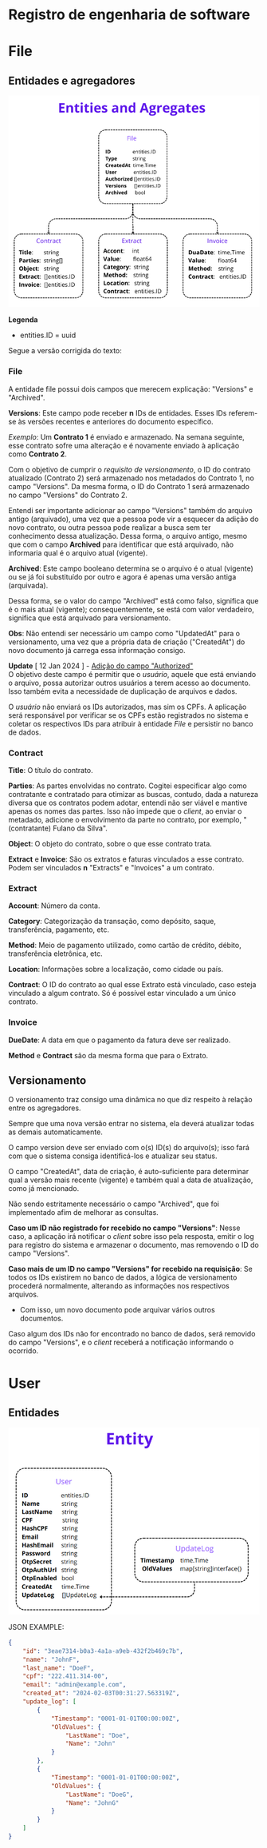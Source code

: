 # Registro de engenharia de software

# File 

## Entidades e agregadores

![Alt text](<./img/file-aggregates.png>)

**Legenda**

- entities.ID = uuid

Segue a versão corrigida do texto:

### File

A entidade file possui dois campos que merecem explicação: "Versions" e "Archived".

**Versions**: Este campo pode receber **n** IDs de entidades. Esses IDs referem-se às versões recentes e anteriores do documento específico.

*Exemplo*: Um **Contrato 1** é enviado e armazenado. Na semana seguinte, esse contrato sofre uma alteração e é novamente enviado à aplicação como **Contrato 2**.

Com o objetivo de cumprir o *requisito de versionamento*, o ID do contrato atualizado (Contrato 2) será armazenado nos metadados do Contrato 1, no campo "Versions". Da mesma forma, o ID do Contrato 1 será armazenado no campo "Versions" do Contrato 2.

Entendi ser importante adicionar ao campo "Versions" também do arquivo antigo (arquivado), uma vez que a pessoa pode vir a esquecer da adição do novo contrato, ou outra pessoa pode realizar a busca sem ter conhecimento dessa atualização. Dessa forma, o arquivo antigo, mesmo que com o campo **Archived** para identificar que está arquivado, não informaria qual é o arquivo atual (vigente).

**Archived**: Este campo booleano determina se o arquivo é o atual (vigente) ou se já foi substituído por outro e agora é apenas uma versão antiga (arquivada).

Dessa forma, se o valor do campo "Archived" está como falso, significa que é o mais atual (vigente); consequentemente, se está com valor verdadeiro, significa que está arquivado para versionamento.

**Obs**: Não entendi ser necessário um campo como "UpdatedAt" para o versionamento, uma vez que a própria data de criação ("CreatedAt") do novo documento já carrega essa informação consigo.

**Update** [ 12 Jan 2024 ] - <u>Adição do campo "Authorized"</u> <br>
O objetivo deste campo é permitir que o *usuário*, aquele que está enviando o arquivo, possa autorizar outros usuários a terem acesso ao documento. <br>
Isso também evita a necessidade de duplicação de arquivos e dados.

O *usuário* não enviará os IDs autorizados, mas sim os CPFs. A aplicação será responsável por verificar se os CPFs estão registrados no sistema e coletar os respectivos IDs para atribuir à entidade *File* e persistir no banco de dados.

### Contract

**Title**: O título do contrato.

**Parties**: As partes envolvidas no contrato. Cogitei especificar algo como contratante e contratado para otimizar as buscas, contudo, dada a natureza diversa que os contratos podem adotar, entendi não ser viável e mantive apenas os nomes das partes. Isso não impede que o *client*, ao enviar o metadado, adicione o envolvimento da parte no contrato, por exemplo, "(contratante) Fulano da Silva".

**Object**: O objeto do contrato, sobre o que esse contrato trata.

**Extract** e **Invoice**: São os extratos e faturas vinculados a esse contrato. Podem ser vinculados **n** "Extracts" e "Invoices" a um contrato.

### Extract

**Account**: Número da conta.

**Category**: Categorização da transação, como depósito, saque, transferência, pagamento, etc.

**Method**: Meio de pagamento utilizado, como cartão de crédito, débito, transferência eletrônica, etc.

**Location**: Informações sobre a localização, como cidade ou país.

**Contract**: O ID do contrato ao qual esse Extrato está vinculado, caso esteja vinculado a algum contrato. Só é possível estar vinculado a um único contrato.

### Invoice

**DueDate**: A data em que o pagamento da fatura deve ser realizado.

**Method** e **Contract** são da mesma forma que para o Extrato.

## Versionamento

O versionamento traz consigo uma dinâmica no que diz respeito à relação entre os agregadores.

Sempre que uma nova versão entrar no sistema, ela deverá atualizar todas as demais automaticamente.

O campo version deve ser enviado com o(s) ID(s) do arquivo(s); isso fará com que o sistema consiga identificá-los e atualizar seu status.

O campo "CreatedAt", data de criação, é auto-suficiente para determinar qual a versão mais recente (vigente) e também qual a data de atualização, como já mencionado.

Não sendo estritamente necessário o campo "Archived", que foi implementado afim de melhorar as consultas.

**Caso um ID não registrado for recebido no campo "Versions"**: Nesse caso, a aplicação irá notificar o *client* sobre isso pela resposta, emitir o log para registro do sistema e armazenar o documento, mas removendo o ID do campo "Versions".

**Caso mais de um ID no campo "Versions" for recebido na requisição**: Se todos os IDs existirem no banco de dados, a lógica de versionamento procederá normalmente, alterando as informações nos respectivos arquivos.

- Com isso, um novo documento pode arquivar vários outros documentos.

Caso algum dos IDs não for encontrado no banco de dados, será removido do campo "Versions", e o *client* receberá a notificação informando o ocorrido.


# User 

## Entidades

![Alt text](./img/user-entity.png)


JSON EXAMPLE:

```json
{
    "id": "3eae7314-b0a3-4a1a-a9eb-432f2b469c7b",
    "name": "JohnF",
    "last_name": "DoeF",
    "cpf": "222.411.314-00",
    "email": "admin@example.com",
    "created_at": "2024-02-03T00:31:27.563319Z",
    "update_log": [
        {
            "Timestamp": "0001-01-01T00:00:00Z",
            "OldValues": {
                "LastName": "Doe",
                "Name": "John"
            }
        },
        {
            "Timestamp": "0001-01-01T00:00:00Z",
            "OldValues": {
                "LastName": "DoeG",
                "Name": "JohnG"
            }
        }
    ]
}
```